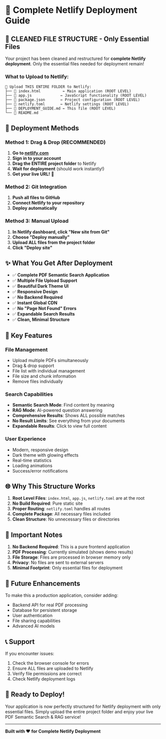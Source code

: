 # 🚀 Complete Netlify Deployment Guide

## 📁 **CLEANED FILE STRUCTURE - Only Essential Files**

Your project has been cleaned and restructured for **complete Netlify deployment**. Only the essential files needed for deployment remain!

### **What to Upload to Netlify:**

```
📁 Upload THIS ENTIRE FOLDER to Netlify:
├── 📄 index.html          ← Main application (ROOT LEVEL)
├── 📄 app.js             ← JavaScript functionality (ROOT LEVEL)
├── 📄 package.json       ← Project configuration (ROOT LEVEL)
├── 📄 netlify.toml       ← Netlify settings (ROOT LEVEL)
├── 📄 DEPLOYMENT_GUIDE.md ← This file (ROOT LEVEL)
└── 📄 README.md
```

## 🎯 **Deployment Methods**

### **Method 1: Drag & Drop (RECOMMENDED)**
1. **Go to [netlify.com](https://netlify.com)**
2. **Sign in to your account**
3. **Drag the ENTIRE project folder** to Netlify
4. **Wait for deployment** (should work instantly!)
5. **Get your live URL!** 🎉

### **Method 2: Git Integration**
1. **Push all files to GitHub**
2. **Connect Netlify to your repository**
3. **Deploy automatically**

### **Method 3: Manual Upload**
1. **In Netlify dashboard, click "New site from Git"**
2. **Choose "Deploy manually"**
3. **Upload ALL files from the project folder**
4. **Click "Deploy site"**

## ✨ **What You Get After Deployment**

- ✅ **Complete PDF Semantic Search Application**
- ✅ **Multiple File Upload Support**
- ✅ **Beautiful Dark Theme UI**
- ✅ **Responsive Design**
- ✅ **No Backend Required**
- ✅ **Instant Global CDN**
- ✅ **No "Page Not Found" Errors**
- ✅ **Expandable Search Results**
- ✅ **Clean, Minimal Structure**

## 🔧 **Key Features**

### **File Management**
- Upload multiple PDFs simultaneously
- Drag & drop support
- File list with individual management
- File size and chunk information
- Remove files individually

### **Search Capabilities**
- **Semantic Search Mode**: Find content by meaning
- **RAG Mode**: AI-powered question answering
- **Comprehensive Results**: Shows ALL possible matches
- **No Result Limits**: See everything from your documents
- **Expandable Results**: Click to view full content

### **User Experience**
- Modern, responsive design
- Dark theme with glowing effects
- Real-time statistics
- Loading animations
- Success/error notifications

## 🌐 **Why This Structure Works**

1. **Root Level Files**: `index.html`, `app.js`, `netlify.toml` are at the root
2. **No Build Required**: Pure static site
3. **Proper Routing**: `netlify.toml` handles all routes
4. **Complete Package**: All necessary files included
5. **Clean Structure**: No unnecessary files or directories

## 🚨 **Important Notes**

1. **No Backend Required**: This is a pure frontend application
2. **PDF Processing**: Currently simulated (shows demo results)
3. **File Storage**: Files are processed in browser memory only
4. **Privacy**: No files are sent to external servers
5. **Minimal Footprint**: Only essential files for deployment

## 🔮 **Future Enhancements**

To make this a production application, consider adding:
- Backend API for real PDF processing
- Database for persistent storage
- User authentication
- File sharing capabilities
- Advanced AI models

## 📞 **Support**

If you encounter issues:
1. Check the browser console for errors
2. Ensure ALL files are uploaded to Netlify
3. Verify file permissions are correct
4. Check Netlify deployment logs

## 🎉 **Ready to Deploy!**

Your application is now perfectly structured for Netlify deployment with only essential files. Simply upload the entire project folder and enjoy your live PDF Semantic Search & RAG service!

---

**Built with ❤️ for Complete Netlify Deployment**
